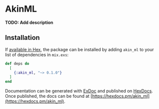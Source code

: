 # AkinML

**TODO: Add description**

## Installation

If [available in Hex](https://hex.pm/docs/publish), the package can be installed
by adding `akin_ml` to your list of dependencies in `mix.exs`:

```elixir
def deps do
  [
    {:akin_ml, "~> 0.1.0"}
  ]
end
```

Documentation can be generated with [ExDoc](https://github.com/elixir-lang/ex_doc)
and published on [HexDocs](https://hexdocs.pm). Once published, the docs can
be found at [https://hexdocs.pm/akin_ml](https://hexdocs.pm/akin_ml).

